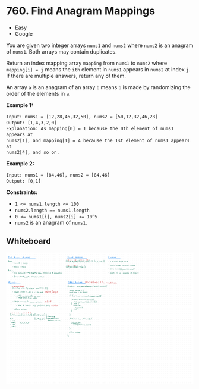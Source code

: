 # 760. Find Anagram Mappings
- Easy
- Google

You are given two integer arrays `nums1` and `nums2` where `nums2` is an anagram
of `nums1`. Both arrays may contain duplicates.

Return an index mapping array `mapping` from `nums1` to `nums2` where
`mapping[i] = j` means the `ith` element in `nums1` appears in `nums2` at index
`j`. If there are multiple answers, return any of them.

An array `a` is an anagram of an array `b` means `b` is made by randomizing the
order of the elements in `a`.

**Example 1:**
```
Input: nums1 = [12,28,46,32,50], nums2 = [50,12,32,46,28]
Output: [1,4,3,2,0]
Explanation: As mapping[0] = 1 because the 0th element of nums1 appears at
nums2[1], and mapping[1] = 4 because the 1st element of nums1 appears at
nums2[4], and so on.
```

**Example 2:**
```
Input: nums1 = [84,46], nums2 = [84,46]
Output: [0,1]
```

**Constraints:**
- `1 <= nums1.length <= 100`
- `nums2.length == nums1.length`
- `0 <= nums1[i], nums2[i] <= 10^5`
- `nums2` is an anagram of `nums1`.

## Whiteboard
![Whiteboard Image 01][whiteboard-image-01]

<!-- Refs -->
[whiteboard-image-01]: whiteboard-01.jpg
